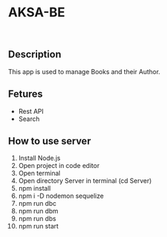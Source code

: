 # AKSA-BE

&nbsp;

## Description
This app is used to manage Books and their Author.

## Fetures
- Rest API
- Search

## How to use server
1. Install Node.js
2. Open project in code editor
3. Open terminal
4. Open directory Server in terminal (cd Server)
5. npm install
6. npm i -D nodemon sequelize
7. npm run dbc
8. npm run dbm
9. npm run dbs
10. npm run start
